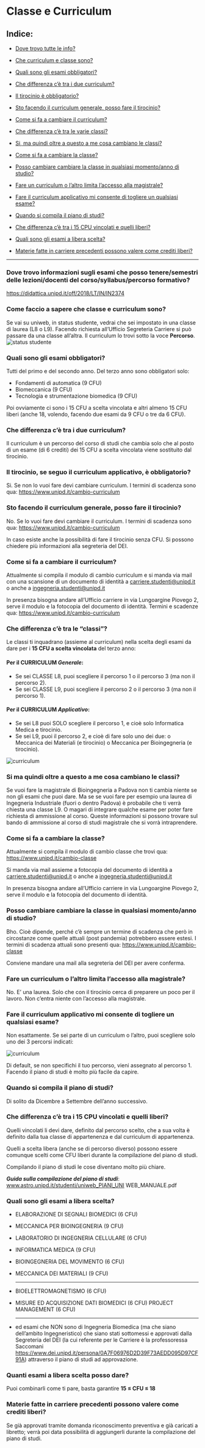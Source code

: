 # **Classe e Curriculum**


## Indice:
- [Dove trovo tutte le info?](#dove-trovo-informazioni-sugli-esami-che-posso-teneresemestri-delle-lezionidocenti-del-corsosyllabuspercorso-formativo)
- [Che curriculum e classe sono?](#come-faccio-a-sapere-che-classe-e-curriculum-sono)
- [Quali sono gli esami obbligatori?](#quali-sono-gli-esami-obbligatori)
- [Che differenza c’è tra i due curriculum?](#che-differenza-cè-tra-i-due-curriculum)
- [Il tirocinio è obbligatorio?](#il-tirocinio-se-seguo-il-curriculum-applicativo-è-obbligatorio)
- [Sto facendo il curriculum generale, posso fare il tirocinio?](#sto-facendo-il-curriculum-generale-posso-fare-il-tirocinio)
- [Come si fa a cambiare il curriculum?](#come-si-fa-a-cambiare-il-curriculum)


- [Che differenza c’è tra le varie classi?](#che-differenza-cè-tra-le-varie-classi)
- [Si, ma quindi oltre a questo a me cosa cambiano le classi?](#si-ma-quindi-oltre-a-questo-a-me-cosa-cambiano-le-classi)

- [Come si fa a cambiare la classe?](#come-si-fa-a-cambiare-la-classe)
- [Posso cambiare cambiare la classe in qualsiasi momento/anno di studio?](#posso-cambiare-cambiare-la-classe-in-qualsiasi-momentoanno-di-studio)
- [Fare un curriculum o l’altro limita l’accesso alla magistrale?](#fare-un-curriculum-o-laltro-limita-laccesso-alla-magistrale)
- [Fare il curriculum applicativo mi consente di togliere un qualsiasi esame?](#fare-il-curriculum-applicativo-mi-consente-di-togliere-un-qualsiasi-esame)
- [Quando si compila il piano di studi?](#quando-si-compila-il-piano-di-studi)
- [Che differenza c’è tra i 15 CPU vincolati e quelli liberi?](#che-differenza-cè-tra-i-15-cpu-vincolati-e-quelli-liberi)
- [Quali sono gli esami a libera scelta?](#quali-sono-gli-esami-a-libera-scelta)
- [Materie fatte in carriere precedenti possono valere come crediti liberi?](#materie-fatte-in-carriere-precedenti-possono-valere-come-crediti-liberi)


---

### **Dove trovo informazioni sugli esami che posso tenere/semestri delle lezioni/docenti del corso/syllabus/percorso formativo?**
https://didattica.unipd.it/off/2018/LT/IN/IN2374

### **Come faccio a sapere che classe e curriculum sono?**
Se vai su uniweb, in status studente, vedrai che sei impostato in una classe di laurea (L8 o L9). Facendo richiesta all’Ufficio Segreteria Carriere si può passare da una classe all’altra.
Il curriculum lo trovi sotto la voce **Percorso**.
![status studente](/img/status_studente.png)

### Quali sono gli esami obbligatori?
Tutti del primo e del secondo anno. Del terzo anno sono obbligatori solo:
- Fondamenti di automatica (9 CFU)
- Biomeccanica (9 CFU)
- Tecnologia e strumentazione biomedica (9 CFU)

Poi ovviamente ci sono i 15 CFU a scelta vincolata e altri almeno 15 CFU liberi (anche 18, volendo, facendo due esami da 9 CFU o tre da 6 CFU).

### Che differenza c’è tra i due curriculum?
Il curriculum è un percorso del corso di studi che cambia solo che al posto di un esame (di 6 crediti) dei 15 CFU a scelta vincolata viene sostituito dal tirocinio.

### Il tirocinio, se seguo il curriculum applicativo, è obbligatorio?
Si. Se non lo vuoi fare devi cambiare curriculum. I termini di scadenza sono qua: https://www.unipd.it/cambio-curriculum

### Sto facendo il curriculum generale, posso fare il tirocinio?
No. Se lo vuoi fare devi cambiare il curriculum. I termini di scadenza sono qua:
https://www.unipd.it/cambio-curriculum

In caso esiste anche la possibilità di fare il tirocinio senza CFU. Si possono chiedere più informazioni alla segreteria del DEI.

### Come si fa a cambiare il curriculum?
Attualmente si compila il modulo di cambio curriculum e si manda via mail con una scansione di un documento di identità a carriere.studenti@unipd.it o anche a ingegneria.studenti@unipd.it

In presenza bisogna andare all’Ufficio carriere in via Lungoargine Piovego 2, serve il modulo e la fotocopia del documento di identità.
Termini e scadenze qua: https://www.unipd.it/cambio-curriculum



### Che differenza c’è tra le “classi”?
Le classi ti inquadrano (assieme al curriculum) nella scelta degli esami da dare per i **15 CFU a scelta vincolata** del terzo anno:

#### Per il CURRICULUM *Generale*:
  - Se sei CLASSE L8, puoi scegliere il percorso 1 o il percorso 3 (ma non il percorso 2).
  - Se sei CLASSE L9, puoi scegliere il percorso 2 o il percorso 3 (ma non il percorso 1).
#### Per il CURRICULUM *Applicativo*:
  - Se sei L8 puoi SOLO scegliere il percorso 1, e cioè solo Informatica Medica e tirocinio.
  - Se sei L9, puoi il percorso 2, e cioè di fare solo uno dei due: o Meccanica dei Materiali (e tirocinio) o Meccanica per Bioingegneria (e tirocinio). 
  
![curriculum](/img/curriculum.png)


### Si ma quindi oltre a questo a me cosa cambiano le classi?
Se vuoi fare la magistrale di Bioingegneria a Padova non ti cambia niente se non gli esami che puoi dare. Ma se se vuoi fare per esempio una laurea di Ingegneria Industriale (fuori o dentro Padova) è probabile che ti verrà chiesta una classe L9. O magari di integrare qualche esame per poter fare richiesta di ammissione al corso. Queste informazioni si possono trovare sul bando di ammissione al corso di studi magistrale che si vorrà intraprendere. 


### Come si fa a cambiare la classe?
Attualmente si  compila il modulo di cambio classe che trovi qua: https://www.unipd.it/cambio-classe

Si manda via mail assieme a fotocopia del documento di identità a carriere.studenti@unipd.it o anche a ingegneria.studenti@unipd.it

In presenza bisogna andare all’Ufficio carriere in via Lungoargine Piovego 2, serve il modulo e la fotocopia del documento di identità.

### Posso cambiare cambiare la classe in qualsiasi momento/anno di studio?
Bho. Cioè dipende, perché c’è sempre un termine di scadenza che però in circostanze come quelle attuali (post pandemia) potrebbero essere estesi. I termini di scadenza attuali sono presenti qua: https://www.unipd.it/cambio-classe

Conviene mandare una mail alla segreteria del DEI per avere conferma.

### Fare un curriculum o l’altro limita l’accesso alla magistrale?
No. E’ una laurea. Solo che con il tirocinio cerca di preparere un poco per il lavoro. Non c’entra niente con l’accesso alla magistrale. 

### Fare il curriculum applicativo mi consente di togliere un qualsiasi esame?
Non esattamente. Se sei parte di un curriculum o l’altro, puoi scegliere solo uno dei 3 percorsi indicati: 

![curriculum](/img/curriculum.png)


Di default, se non specifichi il tuo percorso, vieni assegnato al percorso 1.
Facendo il piano di studi è molto più facile da capire.

### Quando si compila il piano di studi?
Di solito da Dicembre a Settembre dell’anno successivo.



### Che differenza c’è tra i 15 CPU vincolati e quelli liberi?
Quelli vincolati li devi dare, definito dal percorso scelto, che a sua volta è definito dalla tua classe di appartenenza e dal curriculum di appartenenza.

Quelli a scelta libera (anche se di percorso diverso) possono essere comunque scelti come CFU liberi durante la compilazione del piano di studi. 

Compilando il piano di studi le cose diventano molto più chiare.

***Guida sulla compilazione del piano di studi***: www.astro.unipd.it/studenti/uniweb_PIANI_UNI
WEB_MANUALE.pdf
  
### Quali sono gli esami a libera scelta?
- ELABORAZIONE DI SEGNALI BIOMEDICI  (6 CFU)
- MECCANICA PER BIOINGEGNERIA (9 CFU)
- LABORATORIO DI INGEGNERIA CELLULARE  (6 CFU)
- INFORMATICA MEDICA (9 CFU)
- BIOINGEGNERIA DEL MOVIMENTO  (6 CFU)
- MECCANICA DEI MATERIALI (9 CFU)
  
  ---
  
- BIOELETTROMAGNETISMO   (6 CFU)
- MISURE ED ACQUISIZIONE DATI BIOMEDICI  (6 CFU)
PROJECT MANAGEMENT  (6 CFU)

  ---
  
- ed esami che NON sono di Ingegneria Biomedica (ma che siano dell’ambito Ingegneristico) che siano stati sottomessi e approvati dalla Segreteria del DEI (la cui referente per le Carriere è la professoressa Saccomani https://www.dei.unipd.it/persona/0A7F06976D2D39F73AEDD095D97CF91A) attraverso il piano di studi ad approvazione. 


### Quanti esami a libera scelta posso dare?
Puoi combinarli come ti pare, basta garantire   **15 ≤ CFU ≤ 18**

### Materie fatte in carriere precedenti possono valere come crediti liberi?
Se già approvati tramite domanda riconoscimento preventiva e già caricati a libretto; verrà poi data possibilità di aggiungerli durante la compilazione del piano di studi.


